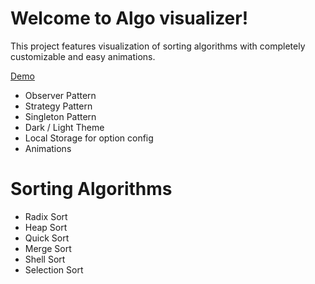 # Welcome to Algo visualizer!

This project features visualization of sorting algorithms with completely customizable and easy animations. 

[Demo](https://algovisualizers.netlify.app/sorting-visualizer)



- Observer Pattern
- Strategy Pattern
- Singleton Pattern
- Dark / Light Theme
- Local Storage for option config
- Animations


# Sorting Algorithms 
- Radix Sort
- Heap Sort
- Quick Sort
- Merge Sort
- Shell Sort
- Selection Sort
